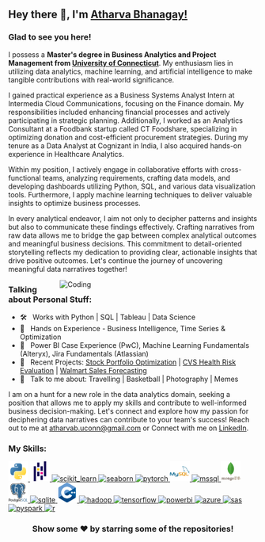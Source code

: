 ## Hey there 👋, I'm [Atharva Bhanagay!](https://github.com/Atharva-Bhanagay)

### Glad to see you here! 

I possess a **Master's degree in Business Analytics and Project Management from [University of Connecticut](https://uconn.edu/)**. My enthusiasm lies in utilizing data analytics, machine learning, and artificial intelligence to make tangible contributions with real-world significance.

I gained practical experience as a Business Systems Analyst Intern at Intermedia Cloud Communications, focusing on the Finance domain. My responsibilities included enhancing financial processes and actively participating in strategic planning. Additionally, I worked as an Analytics Consultant at a Foodbank startup called CT Foodshare, specializing in optimizing donation and cost-efficient procurement strategies. During my tenure as a Data Analyst at Cognizant in India, I also acquired hands-on experience in Healthcare Analytics.

Within my position, I actively engage in collaborative efforts with cross-functional teams, analyzing requirements, crafting data models, and developing dashboards utilizing Python, SQL, and various data visualization tools. Furthermore, I apply machine learning techniques to deliver valuable insights to optimize business processes.

In every analytical endeavor, I aim not only to decipher patterns and insights but also to communicate these findings effectively. Crafting narratives from raw data allows me to bridge the gap between complex analytical outcomes and meaningful business decisions. This commitment to detail-oriented storytelling reflects my dedication to providing clear, actionable insights that drive positive outcomes. Let's continue the journey of uncovering meaningful data narratives together!

<img align="right" alt="Coding" width="400" src=https://cdn.dribbble.com/users/1059583/screenshots/4171367/coding-freak.gif>

### Talking about Personal Stuff:

- 🛠 &nbsp; Works with Python | SQL | Tableau | Data Science
- 🚀 &nbsp; Hands on Experience - Business Intelligence, Time Series & Optimization
- 🏅 &nbsp; Power BI Case Experience (PwC), Machine Learning Fundamentals (Alteryx), Jira Fundamentals (Atlassian) 
- 🎯 &nbsp; Recent Projects: [Stock Portfolio Optimization](https://github.com/Atharva-Bhanagay/Portfolio-Optimization-Model) | [CVS Health Risk Evaluation](https://github.com/Atharva-Bhanagay/ISODS-NLP-Risk-Evaluation) | [Walmart Sales Forecasting](https://github.com/Atharva-Bhanagay/Walmart-Sales-Forecasting-Project)
- 👾 &nbsp; Talk to me about: Travelling | Basketball | Photography | Memes

I am on a hunt for a new role in the data analytics domain, seeking a position that allows me to apply my skills and contribute to well-informed business decision-making. Let's connect and explore how my passion for deciphering data narratives can contribute to your team's success! Reach out to me at atharvab.uconn@gmail.com or Connect with me on [LinkedIn](https://www.linkedin.com/in/atharvabhanagay/).

### My Skills:
<p align="left"> <a href="https://www.python.org" target="_blank" rel="noreferrer"> <img src="https://raw.githubusercontent.com/devicons/devicon/master/icons/python/python-original.svg" alt="python" width="40" height="40"/> </a> <a href="https://pandas.pydata.org/" target="_blank" rel="noreferrer"> <img src="https://raw.githubusercontent.com/devicons/devicon/2ae2a900d2f041da66e950e4d48052658d850630/icons/pandas/pandas-original.svg" alt="pandas" width="40" height="40"/> </a> <a href="https://scikit-learn.org/" target="_blank" rel="noreferrer"> <img src="https://upload.wikimedia.org/wikipedia/commons/0/05/Scikit_learn_logo_small.svg" alt="scikit_learn" width="40" height="40"/> </a> <a href="https://seaborn.pydata.org/" target="_blank" rel="noreferrer"> <img src="https://seaborn.pydata.org/_images/logo-mark-lightbg.svg" alt="seaborn" width="40" height="40"/> </a> <a href="https://pytorch.org/" target="_blank" rel="noreferrer"> <img src="https://www.vectorlogo.zone/logos/pytorch/pytorch-icon.svg" alt="pytorch" width="40" height="40"/> </a> <a href="https://www.mysql.com/" target="_blank" rel="noreferrer"> <img src="https://raw.githubusercontent.com/devicons/devicon/master/icons/mysql/mysql-original-wordmark.svg" alt="mysql" width="40" height="40"/> </a> <a href="https://www.microsoft.com/en-us/sql-server" target="_blank" rel="noreferrer"> <img src="https://www.svgrepo.com/show/303229/microsoft-sql-server-logo.svg" alt="mssql" width="40" height="40"/> </a> <a href="https://www.mongodb.com/" target="_blank" rel="noreferrer"> <img src="https://raw.githubusercontent.com/devicons/devicon/master/icons/mongodb/mongodb-original-wordmark.svg" alt="mongodb" width="40" height="40"/> </a> <a href="https://www.postgresql.org" target="_blank" rel="noreferrer"> <img src="https://raw.githubusercontent.com/devicons/devicon/master/icons/postgresql/postgresql-original-wordmark.svg" alt="postgresql" width="40" height="40"/> </a> <a href="https://www.sqlite.org/" target="_blank" rel="noreferrer"> <img src="https://www.vectorlogo.zone/logos/sqlite/sqlite-icon.svg" alt="sqlite" width="40" height="40"/> </a> <a href="https://www.w3schools.com/cpp/" target="_blank" rel="noreferrer"> <img src="https://raw.githubusercontent.com/devicons/devicon/master/icons/cplusplus/cplusplus-original.svg" alt="cplusplus" width="40" height="40"/> </a> <a href="https://hadoop.apache.org/" target="_blank" rel="noreferrer"> <img src="https://www.vectorlogo.zone/logos/apache_hadoop/apache_hadoop-icon.svg" alt="hadoop" width="40" height="40"/> </a> <a href="https://www.tensorflow.org" target="_blank" rel="noreferrer"> <img src="https://www.vectorlogo.zone/logos/tensorflow/tensorflow-icon.svg" alt="tensorflow" width="40" height="40"/> </a> <a href="https://powerbi.microsoft.com" target="_blank" rel="noreferrer"> <img src="https://www.vectorlogo.zone/logos/microsoft_powerbi/microsoft_powerbi-icon.svg" alt="powerbi" width="40" height="40"/> </a> <a href="https://azure.microsoft.com" target="_blank" rel="noreferrer"> <img src="https://www.vectorlogo.zone/logos/microsoft_azure/microsoft_azure-icon.svg" alt="azure" width="40" height="40"/> </a> <a href="https://www.sas.com" target="_blank" rel="noreferrer"> <img src="https://www.vectorlogo.zone/logos/sas/sas-icon.svg" alt="sas" width="40" height="40"/> </a> <a href="https://spark.apache.org/pySpark/" target="_blank" rel="noreferrer"> <img src="https://www.vectorlogo.zone/logos/apache_spark/apache_spark-icon.svg" alt="pyspark" width="40" height="40"/> </a> <a href="https://www.r-project.org" target="_blank" rel="noreferrer"> <img src="https://www.vectorlogo.zone/logos/r-project/r-project-icon.svg" alt="r" width="40" height="40"/> </a> 
</p>

<div align="center">

### Show some ❤️ by starring some of the repositories!

</div>
